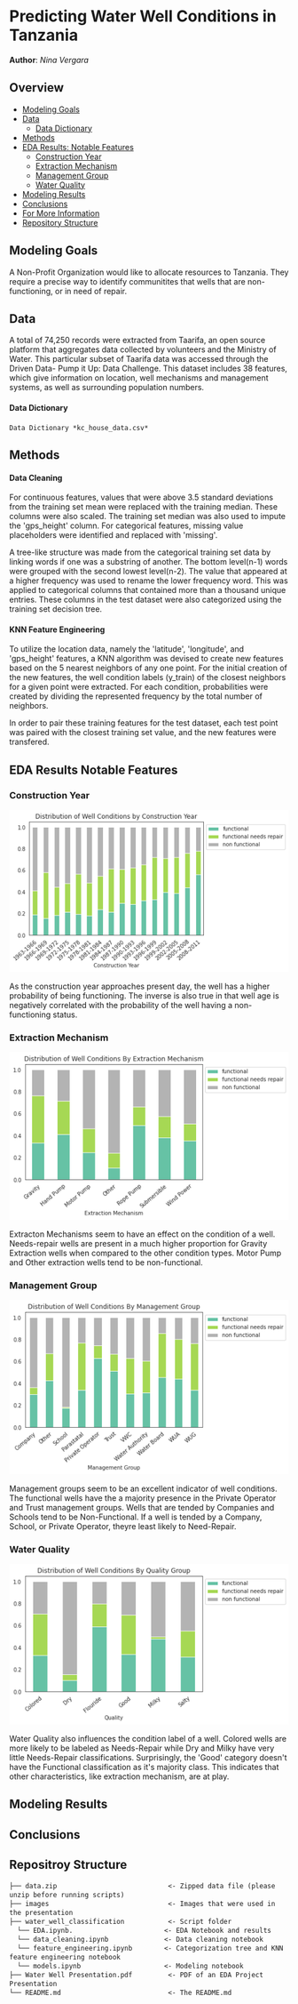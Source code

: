 # Predicting Water Well Conditions in Tanzania 
 
**Author**: *Nina Vergara*
  
## Overview
- [Modeling Goals](Modeling-Goals)
- [Data](Data)
   - [Data Dictionary](Data-Dictionary)
- [Methods](Methods)
- [EDA Results: Notable Features](EDA-Results-Notable-Features)
  - [Construction Year](Construction-Year)
  - [Extraction Mechanism](Extraction-Mechanism)
  - [Management Group](Management-Group)
  - [Water Quality](Water-Quality)
- [Modeling Results](Modeling-Results)
- [Conclusions](Conclusions)
- [For More Information](For-More-Information)
- [Repository Structure](Repositroy-Structure)
  

## Modeling Goals
A Non-Profit Organization would like to allocate resources to Tanzania. They require a precise way to identify communitites that wells that are non-functioning, or in need of repair.
 
## Data
A total of 74,250 records were extracted from Taarifa, an open source platform that aggregates data collected by volunteers and the Ministry of Water. This particular subset of Taarifa data was accessed through the Driven Data- Pump it Up: Data Challenge. This dataset includes 38 features, which give information on location, well mechanisms and management systems, as well as surrounding population numbers.

 #### Data Dictionary
    Data Dictionary *kc_house_data.csv*
    
    
## Methods
#### Data Cleaning
For continuous features, values that were above 3.5 standard deviations from the training set mean were replaced with the training median. These columns were also scaled. The training set median was also used to impute the 'gps_height' column. For categorical features, missing value placeholders were identified and replaced with 'missing'. 

A tree-like structure was made from the categorical training set data by linking words if one was a substring of another. The bottom level(n-1) words were grouped with the second lowest level(n-2). The value that appeared at a higher frequency was used to rename the lower frequency word. This was applied to categorical columns that contained more than a thousand unique entries. These columns in the test dataset were also categorized using the training set decision tree.

#### KNN Feature Engineering
To utilize the location data, namely the 'latitude', 'longitude', and 'gps_height' features, a KNN algorithm was devised to create new features based on the 5 nearest neighbors of any one point. For the initial creation of the new features, the well condition labels (y_train) of the closest neighbors for a given point were extracted. For each condition, probabilities were created by dividing the represented frequency by the total number of neighbors.

In order to pair these training features for the test dataset, each test point was paired with the closest training set value, and the new features were transfered.
    
## EDA Results Notable Features
 
### Construction Year
![images](https://github.com/ninavergara605/Project-3/blob/e93380f36bd3007db2ea35ba42ce1c2f8e7be318/images/construction%20year%20new.png)
 
As the construction year approaches present day, the well has a higher probability of being functioning. The inverse is also true in that well age is negatively correlated with the probability of the well having a non-functioning status.

### Extraction Mechanism
![image](https://github.com/ninavergara605/Project-3/blob/e93380f36bd3007db2ea35ba42ce1c2f8e7be318/images/Extraction%20Mechanism%20new.png)

Extracton Mechanisms seem to have an effect on the condition of a well. Needs-repair wells are present in a much higher proportion for Gravity Extraction wells when compared to the other condition types. Motor Pump and Other extraction wells tend to be non-functional.

 
### Management Group

![image](https://github.com/ninavergara605/Project-3/blob/e93380f36bd3007db2ea35ba42ce1c2f8e7be318/images/management%20new.png)

Management groups seem to be an excellent indicator of well conditions. The functional wells have the a majority presence in the Private Operator and Trust management groups. Wells that are tended by Companies and Schools tend to be Non-Functional. If a well is tended by a Company, School, or Private Operator, theyre least likely to Need-Repair.
 
### Water Quality

![image](https://github.com/ninavergara605/Project-3/blob/e93380f36bd3007db2ea35ba42ce1c2f8e7be318/images/Quality%20New.png)

Water Quality also influences the condition label of a well. Colored wells are more likely to be labeled as Needs-Repair while Dry and Milky have very little Needs-Repair classifications. Surprisingly, the 'Good' category doesn't have the Functional classification as it's majority class. This indicates that other characteristics, like extraction mechanism, are at play.
    
 
## Modeling Results


## Conclusions

    

## Repositroy Structure
 ```
├── data.zip                            <- Zipped data file (please unzip before running scripts)
├── images                              <- Images that were used in the presentation                                            
├── water_well_classification           <- Script folder
   └── EDA.ipynb.                       <- EDA Notebook and results
   └── data_cleaning.ipynb              <- Data cleaning notebook
   └── feature_engineering.ipynb        <- Categorization tree and KNN feature engineering notebook
   └── models.ipynb                     <- Modeling notebook
├── Water Well Presentation.pdf         <- PDF of an EDA Project Presentation                       
└── README.md                           <- The README.md

```
